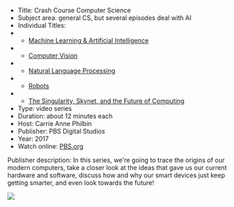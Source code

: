 * Title: Crash Course Computer Science
* Subject area: general CS, but several episodes deal with AI
* Individual Titles:
* * [Machine Learning & Artificial Intelligence](https://www.youtube.com/watch?v=z-EtmaFJieY&list=PL8dPuuaLjXtNlUrzyH5r6jN9ulIgZBpdo&index=35)
* * [Computer Vision](https://www.youtube.com/watch?v=-4E2-0sxVUM&list=PL8dPuuaLjXtNlUrzyH5r6jN9ulIgZBpdo&index=36)
* * [Natural Language Processing](https://www.youtube.com/watch?v=z-EtmaFJieY&list=PL8dPuuaLjXtNlUrzyH5r6jN9ulIgZBpdo&index=35)
* * [Robots](https://www.youtube.com/watch?v=3XkL0qQ21Oo&list=PL8dPuuaLjXtNlUrzyH5r6jN9ulIgZBpdo&index=38)
* * [The Singularity, Skynet, and the Future of Computing](https://www.youtube.com/watch?v=5TNAz1HYg18&list=PL8dPuuaLjXtNlUrzyH5r6jN9ulIgZBpdo&index=41)
* Type: video series
* Duration: about 12 minutes each
* Host: Carrie Anne Philbin
* Publisher: PBS Digital Studios
* Year: 2017
* Watch online: [PBS.org](https://www.pbs.org/show/crash-course-computer-science/)

Publisher description: In this series, we're going to trace the origins of our modern computers, take a closer look at the ideas that gave us our current hardware and software, discuss how and why our smart devices just keep getting smarter, and even look towards the future!

![](https://github.com/touretzkyds/ai4k12/raw/master/images/PBS-Crash-Course-Computer-Science.png)

